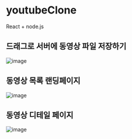 # youtubeClone
React + node.js

## 드래그로 서버에 동영상 파일 저장하기
![image](https://user-images.githubusercontent.com/76252074/122213717-33b07600-cee4-11eb-9a53-f8d43e006e70.png)

## 동영상 목록 랜딩페이지
![image](https://user-images.githubusercontent.com/76252074/122504304-ff989a80-d034-11eb-8cfb-957b41c4037c.png)

## 동영상 디테일 페이지
![image](https://user-images.githubusercontent.com/76252074/122504275-eee82480-d034-11eb-84d2-2b9b006a1627.png)
